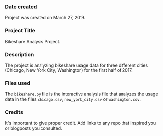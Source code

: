 ### Date created
Project was created on March 27, 2019.

### Project Title
Bikeshare Analysis Project.

### Description
The project is analyzing bikeshare usage data for three different cities  (Chicago, New York City, Washington) for the first half of 2017.

### Files used
The `bikeshare.py` file is the interactive analysis file that analyzes the usage data in the files `chicago.csv`, `new_york_city.csv` or `washington.csv`.

### Credits
It's important to give proper credit. Add links to any repo that inspired you or blogposts you consulted.
